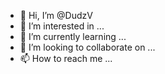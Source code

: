 - 👋 Hi, I’m @DudzV
- 👀 I’m interested in ...
- 🌱 I’m currently learning ...
- 💞️ I’m looking to collaborate on ...
- 📫 How to reach me ...

<!---
DudzV/DudzV is a ✨ special ✨ repository because its `README.md` (this file) appears on your GitHub profile.
You can click the Preview link to take a look at your changes.
--->
